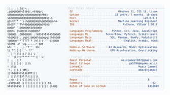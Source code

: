 <picture>
  <source srcset="https://raw.githubusercontent.com/mmazinjameel/mmazinjameel/main/dark_mode.svg?v=1749961281" media="(prefers-color-scheme: dark)">
  <img src="https://raw.githubusercontent.com/mmazinjameel/mmazinjameel/main/light_mode.svg?v=1749961281">
</picture>
